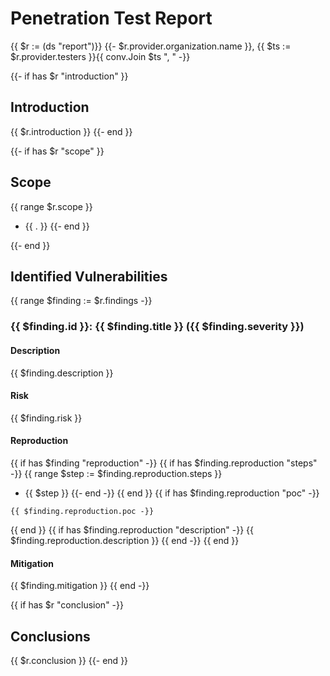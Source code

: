# Penetration Test Report

{{ $r := (ds "report")}}
{{- $r.provider.organization.name }}, {{ $ts := $r.provider.testers }}{{ conv.Join $ts ", " -}}

{{- if has $r "introduction" }}

## Introduction

{{ $r.introduction }}
{{- end }}

{{- if has $r "scope" }}
## Scope
{{ range $r.scope }}
* {{ . }}
{{- end }}

{{- end }}

## Identified Vulnerabilities

{{ range $finding := $r.findings -}}
### {{ $finding.id }}: {{ $finding.title }} ({{ $finding.severity }})

#### Description

{{ $finding.description }}

#### Risk

{{ $finding.risk }}
#### Reproduction
{{ if has $finding "reproduction" -}}
{{ if has $finding.reproduction "steps" -}}
{{ range $step := $finding.reproduction.steps }}
* {{ $step }}
{{- end -}}
{{ end }}
{{ if has $finding.reproduction "poc" -}}
```
{{ $finding.reproduction.poc -}}
```
{{ end }}
{{ if has $finding.reproduction "description" -}}
{{ $finding.reproduction.description }}
{{ end -}}
{{ end }}

#### Mitigation

{{ $finding.mitigation }}
{{ end -}}

{{ if has $r "conclusion" -}}
## Conclusions

{{ $r.conclusion }}
{{- end }}
